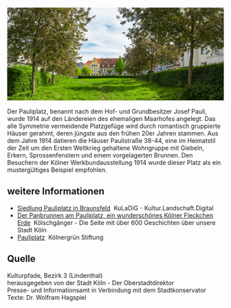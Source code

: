 ![Pauliplatz](./images/05315000-b03-t06/p6.1.jpg#pano)

Der Pauliplatz, benannt nach dem Hof- und Grundbesitzer Josef Pauli, wurde 1914 auf den Ländereien des ehemaligen Maarhofes angelegt. Das alle Symmetrie vermeidende Platzgefüge wird durch romantisch gruppierte Häuser gerahmt, deren jüngste aus den frühen 20er Jahren stammen. Aus dem Jahre 1914 datieren die Häuser Paulistraße 38-44, eine im Heimatstil der Zeit um den Ersten Weltkrieg gehaltene Wohngruppe mit Giebeln, Erkern, Sprossenfenstern und einem vorgelagerten Brunnen. Den Besuchern der Kölner Werkbundausstellung 1914 wurde dieser Platz als ein mustergültiges Beispiel empfohlen.

## weitere Informationen

*   [Siedlung Pauliplatz in Braunsfeld](https://www.kuladig.de/Objektansicht/O-91250-20140430-3)  KuLaDiG - Kultur.Landschaft.Digital
*   [Der Panbrunnen am Pauliplatz, ein wunderschönes Kölner Fleckchen Erde](https://koelschgaenger.net/der-panbrunnen-am-pauliplatz-ein-wunderschoenes-koelner-fleckchen-erde/)  Kölschgänger - Die Seite mit über 600 Geschichten über unsere Stadt Köln
*   [Pauliplatz](https://www.koelner-gruen.de/rundwegdetails.aspx?id=3843)  Kölnergrün Stiftung

## Quelle

Kulturpfade, Bezirk 3 (Lindenthal)  
herausgegeben von der Stadt Köln - Der Oberstadtdirektor  
Presse- und Informationsamt in Verbindung mit dem Stadtkonservator  
Texte: Dr. Wolfram Hagspiel